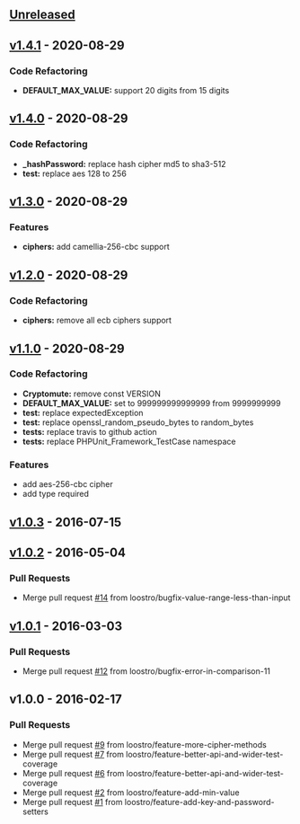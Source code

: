 <a name="unreleased"></a>
## [Unreleased]


<a name="v1.4.1"></a>
## [v1.4.1] - 2020-08-29
### Code Refactoring
- **DEFAULT_MAX_VALUE:** support 20 digits from 15 digits


<a name="v1.4.0"></a>
## [v1.4.0] - 2020-08-29
### Code Refactoring
- **_hashPassword:** replace hash cipher md5 to sha3-512
- **test:** replace aes 128 to 256


<a name="v1.3.0"></a>
## [v1.3.0] - 2020-08-29
### Features
- **ciphers:** add camellia-256-cbc support


<a name="v1.2.0"></a>
## [v1.2.0] - 2020-08-29
### Code Refactoring
- **ciphers:** remove all ecb ciphers support


<a name="v1.1.0"></a>
## [v1.1.0] - 2020-08-29
### Code Refactoring
- **Cryptomute:** remove const VERSION
- **DEFAULT_MAX_VALUE:** set to 999999999999999 from 9999999999
- **test:** replace expectedException
- **test:** replace openssl_random_pseudo_bytes to random_bytes
- **tests:** replace travis to github action
- **tests:** replace PHPUnit_Framework_TestCase namespace

### Features
- add aes-256-cbc cipher
- add type required


<a name="v1.0.3"></a>
## [v1.0.3] - 2016-07-15

<a name="v1.0.2"></a>
## [v1.0.2] - 2016-05-04
### Pull Requests
- Merge pull request [#14](https://github.com/teakowa/cryptomute/issues/14) from loostro/bugfix-value-range-less-than-input


<a name="v1.0.1"></a>
## [v1.0.1] - 2016-03-03
### Pull Requests
- Merge pull request [#12](https://github.com/teakowa/cryptomute/issues/12) from loostro/bugfix-error-in-comparison-11


<a name="v1.0.0"></a>
## v1.0.0 - 2016-02-17
### Pull Requests
- Merge pull request [#9](https://github.com/teakowa/cryptomute/issues/9) from loostro/feature-more-cipher-methods
- Merge pull request [#7](https://github.com/teakowa/cryptomute/issues/7) from loostro/feature-better-api-and-wider-test-coverage
- Merge pull request [#6](https://github.com/teakowa/cryptomute/issues/6) from loostro/feature-better-api-and-wider-test-coverage
- Merge pull request [#2](https://github.com/teakowa/cryptomute/issues/2) from loostro/feature-add-min-value
- Merge pull request [#1](https://github.com/teakowa/cryptomute/issues/1) from loostro/feature-add-key-and-password-setters


[Unreleased]: https://github.com/teakowa/cryptomute/compare/v1.4.1...HEAD
[v1.4.1]: https://github.com/teakowa/cryptomute/compare/v1.4.0...v1.4.1
[v1.4.0]: https://github.com/teakowa/cryptomute/compare/v1.3.0...v1.4.0
[v1.3.0]: https://github.com/teakowa/cryptomute/compare/v1.2.0...v1.3.0
[v1.2.0]: https://github.com/teakowa/cryptomute/compare/v1.1.0...v1.2.0
[v1.1.0]: https://github.com/teakowa/cryptomute/compare/v1.0.3...v1.1.0
[v1.0.3]: https://github.com/teakowa/cryptomute/compare/v1.0.2...v1.0.3
[v1.0.2]: https://github.com/teakowa/cryptomute/compare/v1.0.1...v1.0.2
[v1.0.1]: https://github.com/teakowa/cryptomute/compare/v1.0.0...v1.0.1
